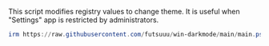 This script modifies registry values to change theme.
It is useful when "Settings" app is restricted by administrators.

```powershell
irm https://raw.githubusercontent.com/futsuuu/win-darkmode/main/main.ps1 | iex
```
